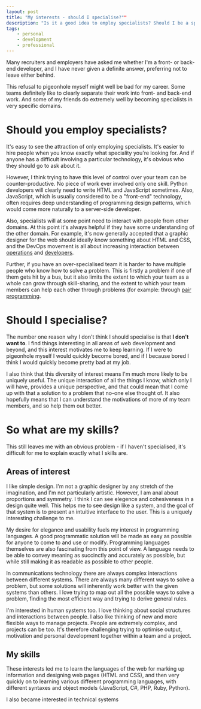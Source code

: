 ```yaml
---
layout: post
title: "My interests - should I specialise?""
description: "Is it a good idea to employ specialists? Should I be a specialist? If I'm not a specialist, then what exactly are my skills?"
tags:
    - personal
    - development
    - professional
---
```


Many recruiters and employers have asked me whether I'm a front- or back-end developer, and I have never given a definite answer, preferring not to leave either behind.

This refusal to pigeonhole myself might well be bad for my career. Some teams definitely like to clearly separate their work into front- and back-end work. And some of my friends do extremely well by becoming specialists in very specific domains.

Should you employ specialists?
===

It's easy to see the attraction of only employing specialists. It's easier to hire people when you know exactly what speciality you're looking for. And if anyone has a difficult involving a particular technology, it's obvious who they should go to ask about it.

However, I think trying to have this level of control over your team can be counter-productive. No piece of work ever involved only one skill. Python developers will clearly need to write HTML and JavaScript sometimes. Also, JavaScript, which is usually considered to be a "front-end" technology, often requires deep understanding of programming design patterns, which would come more naturally to a server-side developer.

Also, specialists will at some point need to interact with people from other domains. At this point it's always helpful if they have some understanding of the other domain. For example, it's now generally accepted that a graphic designer for the web should ideally know something about HTML and CSS, and the DevOps movement is all about increasing interaction between [operations](LINK) and [developers](LINK).

Further, if you have an over-specialised team it is harder to have multiple people who know how to solve a problem. This is firstly a problem if one of them gets hit by a bus, but it also limits the extent to which your team as a whole can grow through skill-sharing, and the extent to which your team members can help each other through problems (for example: through [pair programming](LINK).

Should I specialise?
===

The number one reason why I don't think I should specialise is that **I don't want to**. I find things interesting in all areas of web development and beyond, and this interest motivates me to keep learning. If I were to pigeonhole myself I would quickly become bored, and if I because bored I think I would quickly become pretty bad at my job.

I also think that this diversity of interest means I'm much more likely to be uniquely useful. The unique interaction of all the things I know, which only I will have, provides a unique perspective, and that could mean that I come up with that a solution to a problem that no-one else thought of. It also hopefully means that I can understand the motivations of more of my team members, and so help them out better.

So what are my skills?
===

This still leaves me with an obvious problem - if I haven't specialised, it's difficult for me to explain exactly what I skills are.

Areas of interest
---

I like simple design. I'm not a graphic designer by any stretch of the imagination, and I'm not particularly artistic. However, I am anal about proportions and symmetry. I think I can see elegence and cohesiveness in a design quite well. This helps me to see design like a system, and the goal of that system is to present an intuitive interface to the user. This is a uniquely interesting challenge to me.

My desire for elegance and usability fuels my interest in programming languages. A good programmatic solution will be made as easy as possible for anyone to come to and use or modify. Programming languages themselves are also fascinating from this point of view. A language needs to be able to convey meaning as succinctly and accurately as possible, but while still making it as readable as possible to other people.

In communications technology there are always complex interactions between different systems. There are always many different ways to solve a problem, but some solutions will inherently work better with the given systems than others. I love trying to map out all the possible ways to solve a problem, finding the most efficient way and trying to derive general rules.

I'm interested in human systems too. I love thinking about social structures and interactions between people. I also like thinking of new and more flexible ways to manage projects. People are extremely complex, and projects can be too. It's therefore challenging trying to optimise output, motivation and personal development together within a team and a project.

My skills
---

These interests led me to learn the languages of the web for marking up information and designing web pages (HTML and CSS), and then very quickly on to learning various different programming languages, with different syntaxes and object models (JavaScript, C#, PHP, Ruby, Python). 

I also became interested in technical systems
